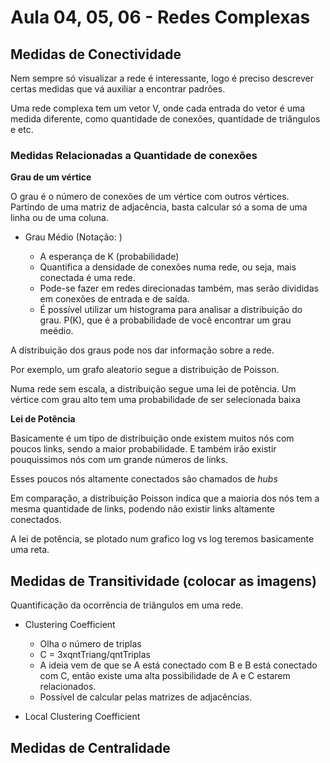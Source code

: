 # Aula 04, 05, 06 - Redes Complexas

## Medidas de Conectividade

Nem sempre só visualizar a rede é interessante, logo é preciso descrever certas medidas que vá auxiliar a encontrar padrões.

Uma rede complexa tem um vetor V, onde cada entrada do vetor é uma medida diferente, como quantidade de conexões, quantidade de triângulos e etc.

### Medidas Relacionadas a Quantidade de conexões

**Grau de um vértice**

O grau é o número de conexões de um vértice com outros vértices. Partindo de uma matriz de adjacência, basta calcular só a soma de uma linha ou de uma coluna.

* Grau Médio (Notação: <k>)
    * A esperança de K (probabilidade)
    * Quantifica a densidade de conexões numa rede, ou seja, mais conectada é uma rede.
    * Pode-se fazer em redes direcionadas também, mas serão divididas em conexões de entrada e de saída. 
    * É possível utilizar um histograma para analisar a distribuição do grau. P(K), que é a probabilidade de você encontrar um grau meédio.

A distribuição dos graus pode nos dar informação sobre a rede.

Por exemplo, um grafo aleatorio segue a distribuição de Poisson.

Numa rede sem escala, a distribuição segue uma lei de potência. Um vértice com grau alto tem uma probabilidade de ser selecionada baixa 

**Lei de Potência**

Basicamente é um tipo de distribuição onde existem muitos nós com poucos links, sendo a maior probabilidade. E também irão existir pouquissimos nós com um grande números de links.

Esses poucos nós altamente conectados são chamados de *hubs*

Em comparação, a distribuição Poisson indica que a maioria dos nós tem a mesma quantidade de links, podendo não existir links altamente conectados.

A lei de potência, se plotado num grafico log vs log teremos basicamente uma reta.  

## Medidas de Transitividade (colocar as imagens)

Quantificação da ocorrência de triângulos em uma rede.

* Clustering Coefficient
    * Olha o número de triplas
    * C = 3xqntTriang/qntTriplas
    * A ideia vem de que se A está conectado com B e B está conectado com C, então existe uma alta possibilidade de A e C estarem relacionados.
    * Possível de calcular pelas matrizes de adjacências.

* Local Clustering Coefficient

## Medidas de Centralidade





